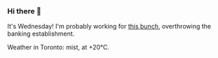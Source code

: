 ### Hi there :wave:

It's Wednesday! I'm probably working for [this bunch](https://github.com/kohofinancial), overthrowing the banking establishment.

Weather in Toronto: mist, at +20°C.
